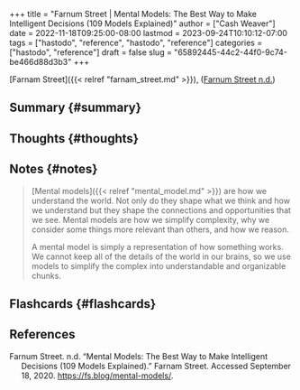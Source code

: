 +++
title = "Farnum Street | Mental Models: The Best Way to Make Intelligent Decisions (109 Models Explained)"
author = ["Cash Weaver"]
date = 2022-11-18T09:25:00-08:00
lastmod = 2023-09-24T10:10:12-07:00
tags = ["hastodo", "reference", "hastodo", "reference"]
categories = ["hastodo", "reference"]
draft = false
slug = "65892445-44c2-44f0-9c74-be466d88d3b3"
+++

[Farnam Street]({{< relref "farnam_street.md" >}}), (<a href="#citeproc_bib_item_1">Farnum Street n.d.</a>)


## Summary {#summary}


## Thoughts {#thoughts}


## Notes {#notes}

> [Mental models]({{< relref "mental_model.md" >}}) are how we understand the world. Not only do they shape what we think and how we understand but they shape the connections and opportunities that we see. Mental models are how we simplify complexity, why we consider some things more relevant than others, and how we reason.
>
> A mental model is simply a representation of how something works. We cannot keep all of the details of the world in our brains, so we use models to simplify the complex into understandable and organizable chunks.


## Flashcards {#flashcards}

## References

<style>.csl-entry{text-indent: -1.5em; margin-left: 1.5em;}</style><div class="csl-bib-body">
  <div class="csl-entry"><a id="citeproc_bib_item_1"></a>Farnum Street. n.d. “Mental Models: The Best Way to Make Intelligent Decisions (109 Models Explained).” Farnam Street. Accessed September 18, 2020. <a href="https://fs.blog/mental-models/">https://fs.blog/mental-models/</a>.</div>
</div>
